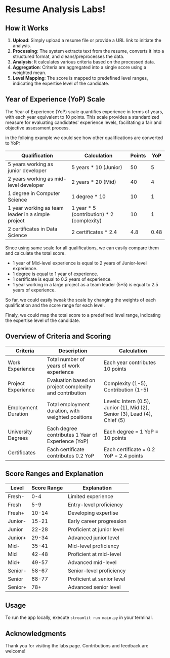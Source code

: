 # Resume Analysis Labs!

## How it Works

1. **Upload**: Simply upload a resume file or provide a URL link to initiate the analysis.
2. **Processing**: The system extracts text from the resume, converts it into a structured format, and cleans/preprocesses the data.
3. **Analysis**: It calculates various criteria based on the processed data.
4. **Aggregation**: Criteria are aggregated into a single score using a weighted mean.
5. **Level Mapping**: The score is mapped to predefined level ranges, indicating the expertise level of the candidate.

## Year of Experience (YoP) Scale

The Year of Experience (YoP) scale quantifies experience in terms of years, with each year equivalent to 10 points. This scale provides a standardized measure for evaluating candidates' experience levels, facilitating a fair and objective assessment process.

in the folloing example we could see how other qualifications are converted to YoP:

| Qualification                                     | Calculation                                  | Points | YoP  |
| ------------------------------------------------- | -------------------------------------------- | ------ | ---- |
| 5 years working as junior developer               | 5 years \* 10 (Junior)                       | 50     | 5    |
| 2 years working as mid-level developer            | 2 years \* 20 (Mid)                          | 40     | 4    |
| 1 degree in Computer Science                      | 1 degree \* 10                               | 10     | 1    |
| 1 year working as team leader in a simple project | 1 year \* 5 (contribution) \* 2 (complexity) | 10     | 1    |
| 2 certificates in Data Science                    | 2 certificates \* 2.4                        | 4.8    | 0.48 |

Since using same scale for all qualifications, we can easily compare them and calculate the total score.

- 1 year of Mid-level experience is equal to 2 years of Junior-level experience.
- 1 degree is equal to 1 year of experience.
- 1 certificate is equal to 0.2 years of experience.
- 1 year working in a large project as a team leader (5\*5) is equal to 2.5 years of experience.

So far, we could easily tweak the scale by changing the weights of each qualification and the score range for each level.

Finaly, we could map the total score to a predefined level range, indicating the expertise level of the candidate.

## Overview of Criteria and Scoring

| Criteria            | Description                                             | Calculation                                                                |
| ------------------- | ------------------------------------------------------- | -------------------------------------------------------------------------- |
| Work Experience     | Total number of years of work experience                | Each year contributes 10 points                                            |
| Project Experience  | Evaluation based on project complexity and contribution | Complexity (1-5), Contribution (1-5)                                       |
| Employment Duration | Total employment duration, with weighted positions      | Levels: Intern (0.5), Junior (1), Mid (2), Senior (3), Lead (4), Chief (5) |
| University Degrees  | Each degree contributes 1 Year of Experience (YoP)      | Each degree = 1 YoP = 10 points                                            |
| Certificates        | Each certificate contributes 0.2 YoP                    | Each certificate = 0.2 YoP = 2.4 points                                    |

## Score Ranges and Explanation

| Level   | Score Range | Explanation                |
| ------- | ----------- | -------------------------- |
| Fresh-  | 0-4         | Limited experience         |
| Fresh   | 5-9         | Entry-level proficiency    |
| Fresh+  | 10-14       | Developing expertise       |
| Junior- | 15-21       | Early career progression   |
| Junior  | 22-28       | Proficient at junior level |
| Junior+ | 29-34       | Advanced junior level      |
| Mid-    | 35-41       | Mid-level proficiency      |
| Mid     | 42-48       | Proficient at mid-level    |
| Mid+    | 49-57       | Advanced mid-level         |
| Senior- | 58-67       | Senior-level proficiency   |
| Senior  | 68-77       | Proficient at senior level |
| Senior+ | 78+         | Advanced senior level      |

## Usage

To run the app locally, execute `streamlit run main.py` in your terminal.

## Acknowledgments

Thank you for visiting the labs page. Contributions and feedback are welcome!
